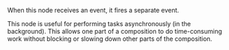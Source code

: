 When this node receives an event, it fires a separate event.

This node is useful for performing tasks asynchronously (in the background). This allows one part of a composition to do time-consuming work without blocking or slowing down other parts of the composition.
